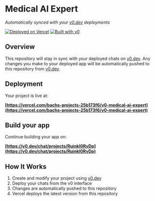 # Medical AI Expert

*Automatically synced with your [v0.dev](https://v0.dev) deployments*

[![Deployed on Vercel](https://img.shields.io/badge/Deployed%20on-Vercel-black?style=for-the-badge&logo=vercel)](https://vercel.com/bachs-projects-25b173f6/v0-medical-ai-expert)
[![Built with v0](https://img.shields.io/badge/Built%20with-v0.dev-black?style=for-the-badge)](https://v0.dev/chat/projects/RuinkI0RvDp)

## Overview

This repository will stay in sync with your deployed chats on [v0.dev](https://v0.dev).
Any changes you make to your deployed app will be automatically pushed to this repository from [v0.dev](https://v0.dev).

## Deployment

Your project is live at:

**[https://vercel.com/bachs-projects-25b173f6/v0-medical-ai-expert](https://vercel.com/bachs-projects-25b173f6/v0-medical-ai-expert)**

## Build your app

Continue building your app on:

**[https://v0.dev/chat/projects/RuinkI0RvDp](https://v0.dev/chat/projects/RuinkI0RvDp)**

## How It Works

1. Create and modify your project using [v0.dev](https://v0.dev)
2. Deploy your chats from the v0 interface
3. Changes are automatically pushed to this repository
4. Vercel deploys the latest version from this repository
